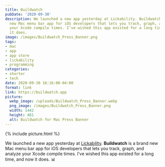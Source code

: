 ```yaml
---
title: Buildwatch
pubDate: '2020-09-30'
description: We launched a new app yesterday at Lickability. Buildwatch is a brand
  new Mac menu bar app for iOS developers that lets you track, graph, and analyze
  your Xcode compile times. I’ve wished this app existed for a long time, and now
  it does.
image: /images/Buildwatch_Press_Banner.png
tags:
- mac
- app
- app store
- lickability
- programming
categories:
- shorter
- tech
date: 2020-09-30 16:16:00-04:00
format: link
link: https://buildwatch.app
picture:
  webp_image: /uploads/Buildwatch_Press_Banner.webp
  png_image: /images/Buildwatch_Press_Banner.png
  width: 1442
  height: 481
  alt: Buildwatch for Mac Press Banner
---
```


{% include picture.html %}

We launched a new app yesterday at [Lickability](https://lickability.com). **Buildwatch** is a brand new Mac menu bar app for iOS developers that lets you track, graph, and analyze your Xcode compile times. I’ve wished this app existed for a long time, and now it does. 📊